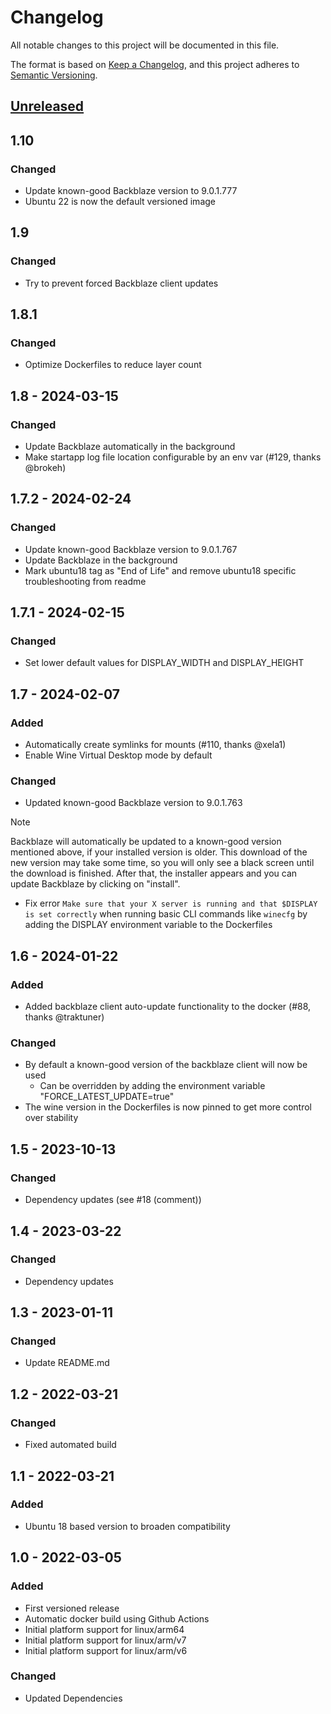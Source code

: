 # Changelog
All notable changes to this project will be documented in this file.

The format is based on [Keep a Changelog](https://keepachangelog.com/en/1.0.0/),
and this project adheres to [Semantic Versioning](https://semver.org/spec/v2.0.0.html).

## [Unreleased]

## 1.10

### Changed
- Update known-good Backblaze version to 9.0.1.777
- Ubuntu 22 is now the default versioned image

## 1.9

### Changed
- Try to prevent forced Backblaze client updates

## 1.8.1

### Changed
- Optimize Dockerfiles to reduce layer count

## 1.8 - 2024-03-15

### Changed
- Update Backblaze automatically in the background
- Make startapp log file location configurable by an env var (#129, thanks @brokeh)

## 1.7.2 - 2024-02-24

### Changed
- Update known-good Backblaze version to 9.0.1.767
- Update Backblaze in the background 
- Mark ubuntu18 tag as "End of Life" and remove ubuntu18 specific troubleshooting from readme


## 1.7.1 - 2024-02-15

### Changed
- Set lower default values for DISPLAY_WIDTH and DISPLAY_HEIGHT

## 1.7 - 2024-02-07

### Added
- Automatically create symlinks for mounts (#110, thanks @xela1)
- Enable Wine Virtual Desktop mode by default

### Changed
- Updated known-good Backblaze version to 9.0.1.763
> [!NOTE]  
> Backblaze will automatically be updated to a known-good version mentioned above, if your installed version is older.
> This download of the new version may take some time, so you will only see a black screen until the download is finished. After that, the installer appears and you can update Backblaze by clicking on "install".
- Fix error `Make sure that your X server is running and that $DISPLAY is set correctly` when running basic CLI commands like `winecfg` by adding the DISPLAY environment variable to the Dockerfiles

## 1.6 - 2024-01-22

### Added
- Added backblaze client auto-update functionality to the docker (#88, thanks @traktuner)

### Changed
- By default a known-good version of the backblaze client will now be used
  - Can be overridden by adding the environment variable "FORCE_LATEST_UPDATE=true"
- The wine version in the Dockerfiles is now pinned to get more control over stability

## 1.5 - 2023-10-13
### Changed
- Dependency updates (see #18 (comment))

## 1.4 - 2023-03-22
### Changed
- Dependency updates

## 1.3 - 2023-01-11
### Changed
- Update README.md

## 1.2 - 2022-03-21
### Changed
- Fixed automated build

## 1.1 - 2022-03-21
### Added
- Ubuntu 18 based version to broaden compatibility

## 1.0 - 2022-03-05
### Added
- First versioned release
- Automatic docker build using Github Actions
- Initial platform support for linux/arm64
- Initial platform support for linux/arm/v7
- Initial platform support for linux/arm/v6

### Changed
- Updated Dependencies

[Unreleased]: https://github.com/JonathanTreffler/backblaze-personal-wine-container/compare/v1.0...HEAD
